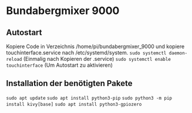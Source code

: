 # Bundabergmixer 9000

## Autostart
Kopiere Code in Verzeichnis /home/pi/bundabergmixer_9000 und kopiere touchinterface.service nach /etc/systemd/system.
`sudo systemctl daemon-reload` (Einmalig nach Kopieren der .service)
`sudo systemctl enable touchinterface` (Um Autostart zu aktivieren)
## Installation der benötigten Pakete
`sudo apt update`
`sudo apt install python3-pip`
`sudo python3 -m pip install kivy[base]`
`sudo apt install python3-gpiozero`
